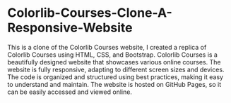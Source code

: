 # Colorlib-Courses-Clone-A-Responsive-Website

This is a clone of the Colorlib Courses website, I created a replica of Colorlib Courses using HTML, CSS, and Bootstrap. 
Colorlib Courses is a beautifully designed website that showcases various online courses.
The website is fully responsive, adapting to different screen sizes and devices.
The code is organized and structured using best practices, making it easy to understand and maintain. 
The website is hosted on GitHub Pages, so it can be easily accessed and viewed online.

